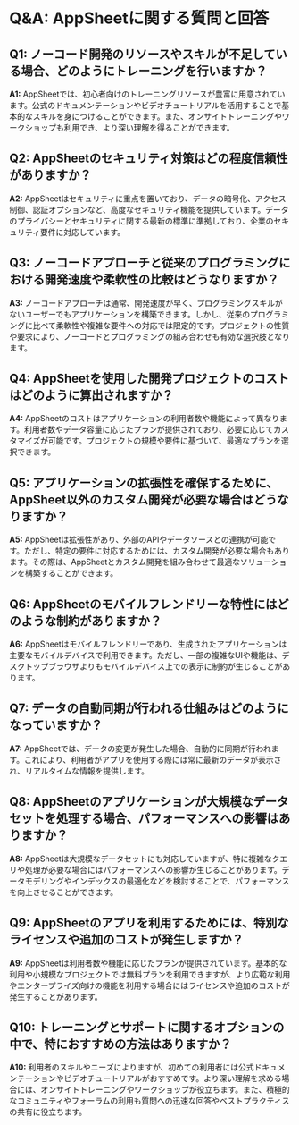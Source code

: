 # Q&A: AppSheetに関する質問と回答

## Q1: ノーコード開発のリソースやスキルが不足している場合、どのようにトレーニングを行いますか？

**A1:** AppSheetでは、初心者向けのトレーニングリソースが豊富に用意されています。公式のドキュメンテーションやビデオチュートリアルを活用することで基本的なスキルを身につけることができます。また、オンサイトトレーニングやワークショップも利用でき、より深い理解を得ることができます。

## Q2: AppSheetのセキュリティ対策はどの程度信頼性がありますか？

**A2:** AppSheetはセキュリティに重点を置いており、データの暗号化、アクセス制御、認証オプションなど、高度なセキュリティ機能を提供しています。データのプライバシーとセキュリティに関する最新の標準に準拠しており、企業のセキュリティ要件に対応しています。

## Q3: ノーコードアプローチと従来のプログラミングにおける開発速度や柔軟性の比較はどうなりますか？

**A3:** ノーコードアプローチは通常、開発速度が早く、プログラミングスキルがないユーザーでもアプリケーションを構築できます。しかし、従来のプログラミングに比べて柔軟性や複雑な要件への対応では限定的です。プロジェクトの性質や要求により、ノーコードとプログラミングの組み合わせも有効な選択肢となります。

## Q4: AppSheetを使用した開発プロジェクトのコストはどのように算出されますか？

**A4:** AppSheetのコストはアプリケーションの利用者数や機能によって異なります。利用者数やデータ容量に応じたプランが提供されており、必要に応じてカスタマイズが可能です。プロジェクトの規模や要件に基づいて、最適なプランを選択できます。

## Q5: アプリケーションの拡張性を確保するために、AppSheet以外のカスタム開発が必要な場合はどうなりますか？

**A5:** AppSheetは拡張性があり、外部のAPIやデータソースとの連携が可能です。ただし、特定の要件に対応するためには、カスタム開発が必要な場合もあります。その際は、AppSheetとカスタム開発を組み合わせて最適なソリューションを構築することができます。

## Q6: AppSheetのモバイルフレンドリーな特性にはどのような制約がありますか？

**A6:** AppSheetはモバイルフレンドリーであり、生成されたアプリケーションは主要なモバイルデバイスで利用できます。ただし、一部の複雑なUIや機能は、デスクトップブラウザよりもモバイルデバイス上での表示に制約が生じることがあります。

## Q7: データの自動同期が行われる仕組みはどのようになっていますか？

**A7:** AppSheetでは、データの変更が発生した場合、自動的に同期が行われます。これにより、利用者がアプリを使用する際には常に最新のデータが表示され、リアルタイムな情報を提供します。

## Q8: AppSheetのアプリケーションが大規模なデータセットを処理する場合、パフォーマンスへの影響はありますか？

**A8:** AppSheetは大規模なデータセットにも対応していますが、特に複雑なクエリや処理が必要な場合にはパフォーマンスへの影響が生じることがあります。データモデリングやインデックスの最適化などを検討することで、パフォーマンスを向上させることができます。

## Q9: AppSheetのアプリを利用するためには、特別なライセンスや追加のコストが発生しますか？

**A9:** AppSheetは利用者数や機能に応じたプランが提供されています。基本的な利用や小規模なプロジェクトでは無料プランを利用できますが、より広範な利用やエンタープライズ向けの機能を利用する場合にはライセンスや追加のコストが発生することがあります。

## Q10: トレーニングとサポートに関するオプションの中で、特におすすめの方法はありますか？

**A10:** 利用者のスキルやニーズによりますが、初めての利用者には公式ドキュメンテーションやビデオチュートリアルがおすすめです。より深い理解を求める場合には、オンサイトトレーニングやワークショップが役立ちます。また、積極的なコミュニティやフォーラムの利用も質問への迅速な回答やベストプラクティスの共有に役立ちます。
